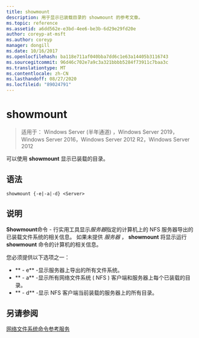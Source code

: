 ```yaml
---
title: showmount
description: 用于显示已装载目录的 showmount 的参考文章。
ms.topic: reference
ms.assetid: a6dd562e-e3bd-4ee6-be3b-6d29e29fd20e
author: coreyp-at-msft
ms.author: coreyp
manager: dongill
ms.date: 10/16/2017
ms.openlocfilehash: ba118e711af040bba7dd6c1e63a14405b3116743
ms.sourcegitcommit: 96d46c702e7a9c3a321bbbb5284f73911c7baa3c
ms.translationtype: MT
ms.contentlocale: zh-CN
ms.lasthandoff: 08/27/2020
ms.locfileid: "89024791"
---
```

# <a name="showmount"></a>showmount

> 适用于： Windows Server (半年通道) ，Windows Server 2019，Windows Server 2016，Windows Server 2012 R2，Windows Server 2012

可以使用 **showmount** 显示已装载的目录。

## <a name="syntax"></a>语法
```
showmount {-e|-a|-d} <Server>
```

## <a name="description"></a>说明
**Showmount**命令 \- 行实用工具显示*服务器*指定的计算机上的 NFS 服务器导出的已装载文件系统的相关信息。 如果未提供 *服务器* ， **showmount** 将显示运行 **showmount** 命令的计算机的相关信息。

您必须提供以下选项之一：

- ** \- e** -显示服务器上导出的所有文件系统。
- ** \- a** -显示所有网络文件系统 \( NFS \) 客户端和服务器上每个已装载的目录。
- ** \- d** -显示 NFS 客户端当前装载的服务器上的所有目录。

## <a name="see-also"></a>另请参阅
[网络文件系统命令参考服务](services-for-network-file-system-command-reference.md)